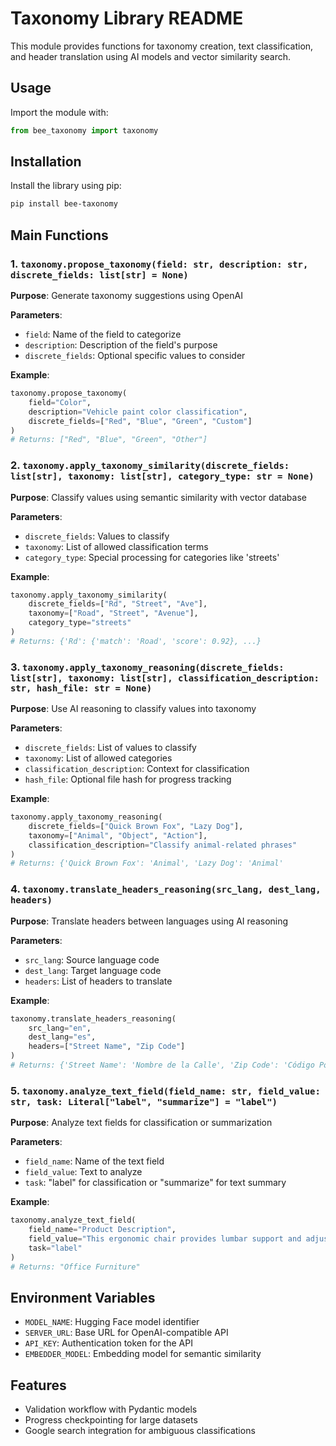 # Taxonomy Library README

This module provides functions for taxonomy creation, text classification, and header translation using AI models and vector similarity search.

## Usage

Import the module with:
```python
from bee_taxonomy import taxonomy
```

## Installation

Install the library using pip:
```bash
pip install bee-taxonomy
```

## Main Functions

### 1. `taxonomy.propose_taxonomy(field: str, description: str, discrete_fields: list[str] = None)`
**Purpose**: Generate taxonomy suggestions using OpenAI

**Parameters**:
- `field`: Name of the field to categorize
- `description`: Description of the field's purpose
- `discrete_fields`: Optional specific values to consider

**Example**:
```python
taxonomy.propose_taxonomy(
    field="Color",
    description="Vehicle paint color classification",
    discrete_fields=["Red", "Blue", "Green", "Custom"]
)
# Returns: ["Red", "Blue", "Green", "Other"]
```

### 2. `taxonomy.apply_taxonomy_similarity(discrete_fields: list[str], taxonomy: list[str], category_type: str = None)`
**Purpose**: Classify values using semantic similarity with vector database

**Parameters**:
- `discrete_fields`: Values to classify
- `taxonomy`: List of allowed classification terms
- `category_type`: Special processing for categories like 'streets'

**Example**:
```python
taxonomy.apply_taxonomy_similarity(
    discrete_fields=["Rd", "Street", "Ave"],
    taxonomy=["Road", "Street", "Avenue"],
    category_type="streets"
)
# Returns: {'Rd': {'match': 'Road', 'score': 0.92}, ...}
```

### 3. `taxonomy.apply_taxonomy_reasoning(discrete_fields: list[str], taxonomy: list[str], classification_description: str, hash_file: str = None)`
**Purpose**: Use AI reasoning to classify values into taxonomy

**Parameters**:
- `discrete_fields`: List of values to classify
- `taxonomy`: List of allowed categories
- `classification_description`: Context for classification
- `hash_file`: Optional file hash for progress tracking

**Example**:
```python
taxonomy.apply_taxonomy_reasoning(
    discrete_fields=["Quick Brown Fox", "Lazy Dog"],
    taxonomy=["Animal", "Object", "Action"],
    classification_description="Classify animal-related phrases"
)
# Returns: {'Quick Brown Fox': 'Animal', 'Lazy Dog': 'Animal'
```

### 4. `taxonomy.translate_headers_reasoning(src_lang, dest_lang, headers)`
**Purpose**: Translate headers between languages using AI reasoning

**Parameters**:
- `src_lang`: Source language code
- `dest_lang`: Target language code
- `headers`: List of headers to translate

**Example**:
```python
taxonomy.translate_headers_reasoning(
    src_lang="en",
    dest_lang="es",
    headers=["Street Name", "Zip Code"]
)
# Returns: {'Street Name': 'Nombre de la Calle', 'Zip Code': 'Código Postal'
```

### 5. `taxonomy.analyze_text_field(field_name: str, field_value: str, task: Literal["label", "summarize"] = "label")`
**Purpose**: Analyze text fields for classification or summarization

**Parameters**:
- `field_name`: Name of the text field
- `field_value`: Text to analyze
- `task`: "label" for classification or "summarize" for text summary

**Example**:
```python
taxonomy.analyze_text_field(
    field_name="Product Description",
    field_value="This ergonomic chair provides lumbar support and adjustable height",
    task="label"
)
# Returns: "Office Furniture"
```

## Environment Variables
- `MODEL_NAME`: Hugging Face model identifier
- `SERVER_URL`: Base URL for OpenAI-compatible API
- `API_KEY`: Authentication token for the API
- `EMBEDDER_MODEL`: Embedding model for semantic similarity

## Features
- Validation workflow with Pydantic models
- Progress checkpointing for large datasets
- Google search integration for ambiguous classifications